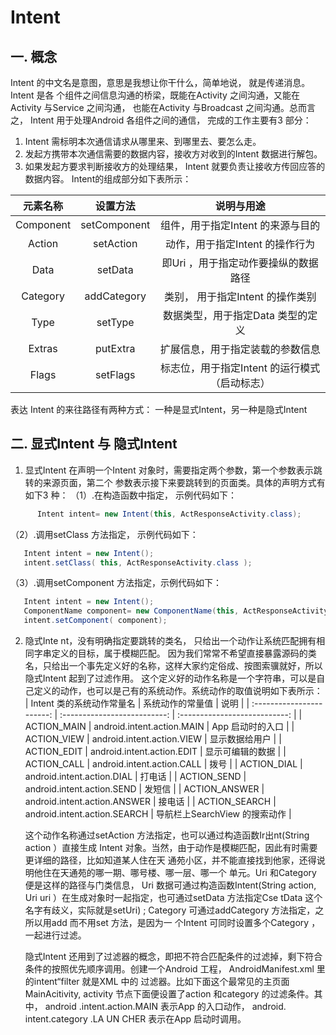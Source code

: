 # Intent
## 一. 概念
   Intent 的中文名是意图，意思是我想让你干什么，简单地说， 就是传递消息。Intent 是各 个组件之间信息沟通的桥梁，既能在Activity 之间沟通，又能在Activity 与Service 之间沟通， 
   也能在Activity 与Broadcast 之间沟通。总而言之， Intent 用于处理Android 各组件之间的通信， 完成的工作主要有3 部分：
   1. Intent 需标明本次通信请求从哪里来、到哪里去、要怎么走。
   2. 发起方携带本次通信需要的数据内容，接收方对收到的Intent 数据进行解包。
   3. 如果发起方要求判断接收方的处理结果， Intent 就要负责让接收方传回应答的数据内容。
Intent的组成部分如下表所示：

| 元素名称  |   设置方法   |                  说明与用途                   |
| :-------: | :----------: | :-------------------------------------------: |
| Component | setComponent |       组件，用于指定Intent 的来源与目的       |
|  Action   |  setAction   |        动作，用于指定Intent 的操作行为        |
|   Data    |   setData    |     即Uri ，用于指定动作要操纵的数据路径      |
| Category  | addCategory  |       类别， 用于指定Intent 的操作类别        |
|   Type    |   setType    |       数据类型，用于指定Data 类型的定义       |
|  Extras   |   putExtra   |       扩展信息，用于指定装载的参数信息        |
|   Flags   |   setFlags   | 标志位，用于指定Intent 的运行模式（启动标志） |

   表达 Intent 的来往路径有两种方式： 一种是显式Intent，另一种是隐式Intent
## 二. 显式Intent 与 隐式Intent
1. 显式Intent
   在声明一个Intent 对象时，需要指定两个参数，第一个参数表示跳转的来源页面，第二个 参数表示接下来要跳转到的页面类。具体的声明方式有如下3 种：
（1）.在构造函数中指定， 示例代码如下：
```java
      Intent intent= new Intent(this, ActResponseActivity.class);
```
（2）.调用setClass 方法指定， 示例代码如下：
   ```java
      Intent intent = new Intent();
      intent.setClass( this, ActResponseActivity.class );
   ```
（3）.调用setComponent 方法指定，示例代码如下：
   ```java
      Intent intent = new Intent();
      ComponentName component= new ComponentName(this, ActResponseActivity.class);
      intent.setComponent( component);
   ```
2. 隐式Inte nt，没有明确指定要跳转的类名， 只给出一个动作让系统匹配拥有相同字串定义的目标，属于模糊匹配。
   因为我们常常不希望直接暴露源码的类名，只给出一个事先定义好的名称，这样大家约定俗成、按图索骥就好，所以隐式Intent 起到了过滤作用。
   这个定义好的动作名称是一个字符串，可以是自己定义的动作，也可以是己有的系统动作。系统动作的取值说明如下表所示：
   | Intent 类的系统动作常量名 |       系统动作的常量值       |             说明              |
   | :-----------------------: | :--------------------------: | :---------------------------: |
   |        ACTION_MAIN        |  android.intent.action.MAIN  |       App 启动时的入口        |
   |        ACTION_VIEW        |  android.intent.action.VIEW  |        显示数据给用户         |
   |        ACTION_EDIT        |  android.intent.action.EDIT  |       显示可编辑的数据        |
   |        ACTION_CALL        |  android.intent.action.CALL  |             拨号              |
   |        ACTION_DIAL        |  android.intent.action.DIAL  |            打电话             |
   |        ACTION_SEND        |  android.intent.action.SEND  |            发短信             |
   |       ACTION_ANSWER       | android.intent.action.ANSWER |            接电话             |
   |       ACTION_SEARCH       | android.intent.action.SEARCH | 导航栏上SearchView 的搜索动作 |
      
   这个动作名称通过setAction 方法指定，也可以通过构造函数Ir出nt(String action ）直接生成 Intent 对象。当然，由于动作是模糊匹配，因此有时需要更详细的路径，比如知道某人住在天
   通苑小区，并不能直接找到他家，还得说明他住在天通苑的哪一期、哪号楼、哪一层、哪一个 单元。Uri 和Category 便是这样的路径与门类信息， Uri 数据可通过构造函数Intent(String action,
   Uri uri ）在生成对象时一起指定，也可通过setData 方法指定Cse tData 这个名字有歧义，实际就是setUri) ; Category 可通过addCategory 方法指定，之所以用add 而不用set 方法，是因为一
   个Intent 可同时设置多个Category ， 一起进行过滤。

   隐式Intent 还用到了过滤器的概念，即把不符合匹配条件的过滤掉，剩下符合条件的按照优先顺序调用。创建一个Android 工程， AndroidManifest.xml 里的intent“filter 就是XML 中的
   过滤器。比如下面这个最常见的主页面MainAcitivity, activity 节点下面便设置了action 和category 的过滤条件。其中， android .intent.action.MAIN 表示App 的入口动作，
   android. intent.category .LA UN CHER 表示在App 启动时调用。


